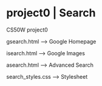 # project0 | Search
CS50W project0

gsearch.html --> Google Homepage

isearch.html --> Google Images

asearch.html --> Advanced Search

search_styles.css --> Stylesheet
